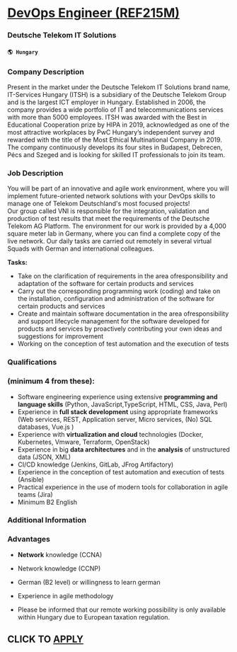 # [DevOps Engineer (REF215M)](https://www.remotewlb.com/apply/devops-engineer-ref215m-58686)  
### Deutsche Telekom IT Solutions  
#### `🌎 Hungary`  

### Company Description

Present in the market under the Deutsche Telekom IT Solutions brand name, IT-Services Hungary (ITSH) is a subsidiary of the Deutsche Telekom Group and is the largest ICT employer in Hungary. Established in 2006, the company provides a wide portfolio of IT and telecommunications services with more than 5000 employees. ITSH was awarded with the Best in Educational Cooperation prize by HIPA in 2019, acknowledged as one of the most attractive workplaces by PwC Hungary’s independent survey and rewarded with the title of the Most Ethical Multinational Company in 2019. The company continuously develops its four sites in Budapest, Debrecen, Pécs and Szeged and is looking for skilled IT professionals to join its team.

### Job Description

You will be part of an innovative and agile work environment, where you will implement future-oriented network solutions with your DevOps skills to manage one of Telekom Deutschland's most focused projects!  
Our group called VNI is responsible for the integration, validation and production of test results that meet the requirements of the Deutsche Telekom AG Platform. The environment for our work is provided by a 4,000 square meter lab in Germany, where you can find a complete copy of the live network. Our daily tasks are carried out remotely in several virtual Squads with German and international colleagues.  
  
 **Tasks:**

  * Take on the clarification of requirements in the area of ​​responsibility and adaptation of the software for certain products and services
  * Carry out the corresponding programming work (coding) and take on the installation, configuration and administration of the software for certain products and services
  * Create and maintain software documentation in the area of ​​responsibility and support lifecycle management for the software developed for products and services by proactively contributing your own ideas and suggestions for improvement
  * Working on the conception of test automation and the execution of tests

### Qualifications

### (minimum 4 from these):

  * Software engineering experience using extensive **programming and language skills** (Python, JavaScript,TypeScript, HTML, CSS, Java, Perl)
  * Experience in **full stack development** using appropriate frameworks (Web services, REST, Application server, Micro services, (No) SQL databases, Vue.js )
  * Experience with **virtualization and cloud** technologies (Docker, Kubernetes, Vmware, Terraform, OpenStack)
  * Experience in big **data architectures** and in the **analysis** of unstructured data (JSON, XML)
  * CI/CD knowledge (Jenkins, GitLab, JFrog Artifactory)
  * Experience in the conception of test automation and execution of tests (Ansible)
  * Practical experience in the use of modern tools for collaboration in agile teams (Jira)
  * Minimum B2 English

### Additional Information

### Advantages

  * **Network** knowledge (CCNA)
  * Network knowledge (CCNP)
  * German (B2 level) or willingness to learn german
  * Experience in agile methodology

* Please be informed that our remote working possibility is only available within Hungary due to European taxation regulation.

  
## CLICK TO [APPLY](https://www.remotewlb.com/apply/devops-engineer-ref215m-58686)

